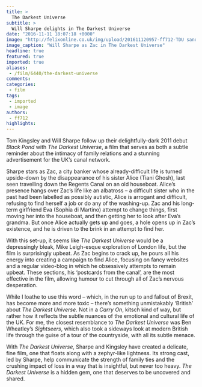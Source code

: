 ```yaml
---
title: >
  The Darkest Universe
subtitle: >
  Will Sharpe delights in The Darkest Universe
date: "2016-11-11 18:07:18 +0000"
image: "http://felixonline.co.uk/img/upload/201611120957-ff712-TDU sandwich - Will Sharpe.jpeg"
image_caption: "Will Sharpe as Zac in The Darkest Universe"
headline: true
featured: true
imported: true
aliases:
 - /film/6440/the-darkest-universe
comments:
categories:
 - film
tags:
 - imported
 - image
authors:
 - ff712
highlights:
---
```


Tom Kingsley and Will Sharpe follow up their delightfully-dark 2011 debut _Black Pond_ with _The Darkest Universe_, a film that serves as both a subtle reminder about the intimacy of family relations and a stunning advertisement for the UK’s canal network.

Sharpe stars as Zac, a city banker whose already-difficult life is turned upside-down by the disappearance of his sister Alice (Tiani Ghosh), last seen travelling down the Regents Canal on an old houseboat. Alice’s presence hangs over Zac’s life like an albatross – a difficult sister who in the past had been labelled as possibly autistic, Alice is arrogant and difficult, refusing to find herself a job or do any of the washing-up. Zac and his long-term girlfriend Eva (Sophia di Martino) attempt to change things, first moving her into the houseboat, and then getting her to look after Eva’s grandma. But once Alice actually gets up and goes, a hole opens up in Zac’s existence, and he is driven to the brink in an attempt to find her.

With this set-up, it seems like _The Darkest Universe_ would be a depressingly bleak, Mike Leigh-esque exploration of London life, but the film is surprisingly upbeat. As Zac begins to crack up, he pours all his energy into creating a campaign to find Alice, focusing on fancy websites and a regular video-blog in which he obsessively attempts to remain upbeat. These sections, his ‘postcards from the canal’, are the most effective in the film, allowing humour to cut through all of Zac’s nervous desperation.

While I loathe to use this word – which, in the run up to and fallout of Brexit, has become more and more toxic – there’s something unmistakably ‘British’ about _The Darkest Universe_. Not in a _Carry On_, kitsch kind of way, but rather how it reflects the subtle nuances of the emotional and cultural life of the UK. For me, the closest resemblance to _The Darkest Universe_ was Ben Wheatley’s _Sightseers_, which also took a sideways look at modern British life through the guise of a tour of the countryside, with all its subtle menace.

With _The Darkest Universe_, Sharpe and Kingsley have created a delicate, fine film, one that floats along with a zephyr-like lightness. Its strong cast, led by Sharpe, help communicate the strength of family ties and the crushing impact of loss in a way that is insightful, but never too heavy. _The Darkest Universe_ is a hidden gem, one that deserves to be uncovered and shared.
